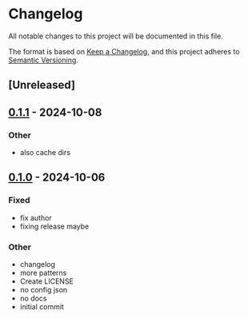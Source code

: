 # Changelog

All notable changes to this project will be documented in this file.

The format is based on [Keep a Changelog](https://keepachangelog.com/en/1.0.0/),
and this project adheres to [Semantic Versioning](https://semver.org/spec/v2.0.0.html).

## [Unreleased]

## [0.1.1](https://github.com/maccam912/cleaner-upper-rs/compare/v0.1.0...v0.1.1) - 2024-10-08

### Other

- also cache dirs

## [0.1.0](https://github.com/maccam912/cleaner-upper-rs/releases/tag/v0.1.0) - 2024-10-06

### Fixed

- fix author
- fixing release maybe

### Other

- changelog
- more patterns
- Create LICENSE
- no config json
- no docs
- initial commit
